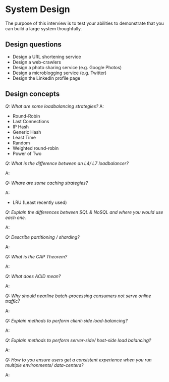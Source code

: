 # System Design
The purpose of this interview is to test your abilities to demonstrate that you can build a large system thoughfully.

## Design questions
* Design a URL shortening service
* Design a web-crawlers
* Design a photo sharing service (e.g. Google Photos)
* Design a microblogging service (e.g. Twitter)
* Design the LinkedIn profile page

## Design concepts

*Q: What are some loadbalancing strategies?*
A:

* Round-Robin
* Last Connections
* IP Hash
* Generic Hash
* Least Time
* Random
* Weighted round-robin
* Power of Two

*Q: What is the difference between an L4/ L7 loadbalancer?*

A:

*Q: Whare are some caching strategies?*

A:

* LRU (Least recently used)


*Q: Explain the differences between SQL & NoSQL and where you would use each one.*

A:


*Q: Describe partitioning / sharding?*

A:

*Q: What is the CAP Theorem?* 

A:

*Q: What does ACID mean?*

A:

*Q: Why should nearline batch-processing consumers not serve online traffic?*

A:

*Q: Explain methods to perform client-side load-balancing?*

A:

*Q: Explain methods to perform server-side/ host-side load balancing?*

A: 

*Q: How to you ensure users get a consistent experience when you run multiple environments/ data-centers?*

A:
